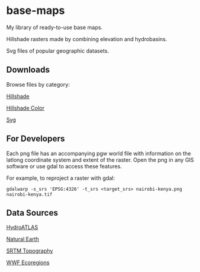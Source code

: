 # base-maps

My library of ready-to-use base maps.

Hillshade rasters made by combining elevation and hydrobasins.

Svg files of popular geographic datasets.

## Downloads

Browse files by category:

[Hillshade](https://github.com/geographyclub/base-maps/tree/main/hillshade/)

[Hillshade Color](https://github.com/geographyclub/base-maps/tree/main/hillshade_color/)

[Svg](https://github.com/geographyclub/base-maps/tree/main/svg/)

## For Developers

Each png file has an accompanying pgw world file with information on the latlong coordinate system and extent of the raster. Open the png in any GIS software or use gdal to access these features.  

For example, to reproject a raster with gdal:  
```shell
gdalwarp -s_srs 'EPSG:4326' -t_srs <target_srs> nairobi-kenya.png nairobi-kenya.tif
```

## Data Sources

[HydroATLAS](https://www.hydrosheds.org/hydroatlas)

[Natural Earth](https://www.naturalearthdata.com/downloads/)

[SRTM Topography](https://catalog.data.gov/dataset/srtm15_plus-estimated-topography-15-seconds-global-v1)

[WWF Ecoregions](https://www.worldwildlife.org/publications/terrestrial-ecoregions-of-the-world)
